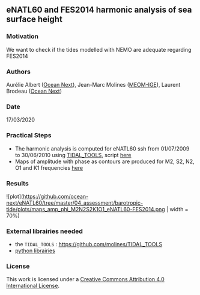## eNATL60 and FES2014 harmonic analysis of sea surface height

### Motivation

We want to check if the tides modelled with NEMO are adequate regarding FES2014

### Authors

Aurélie Albert ([Ocean Next](https://ocean-next.fr)), Jean-Marc Molines ([MEOM-IGE](https://github.com/meom-group.io)), Laurent Brodeau ([Ocean Next](https://ocean-next.fr))

### Date

17/03/2020

### Practical Steps

  - The harmonic analysis is computed for eNATL60 ssh from 01/07/2009 to 30/06/2010 using [TIDAL_TOOLS](https://github.com/molines/TIDAL_TOOLS), script [here](https://github.com/ocean-next/eNATL60/tree/master/04_assessment/barotropic-tide/scripts/make_tidal_amp_phase.ksh)
  - Maps of amplitude with phase as contours are produced for M2, S2, N2, O1 and K1 frequencies [here](https://github.com/ocean-next/eNATL60/blob/master/04_assessment/barotropic-tide/notebooks/2020-03-17-AA-maps-amp-phase-M2-eNATL60-FES2014.ipynb)
  
### Results

![plot](https://github.com/ocean-next/eNATL60/tree/master/04_assessment/barotropic-tide/plots/maps_amp_phi_M2N2S2K1O1_eNATL60-FES2014.png | width = 70%)
  

### External librairies needed

  - the `TIDAL_TOOLS` :  https://github.com/molines/TIDAL_TOOLS
  - [python librairies](environment.yaml)

### License
This work is licensed under a <a rel="license" href="http://creativecommons.org/licenses/by/4.0/">Creative Commons Attribution 4.0 International License</a>.
